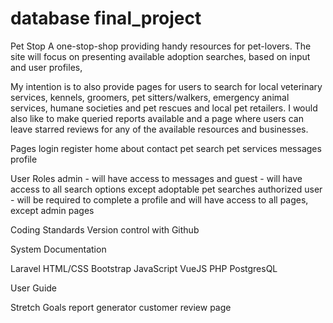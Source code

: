 # database final_project

Pet Stop
A one-stop-shop providing handy resources for pet-lovers. The site will focus on presenting available adoption searches, based on input and user profiles,

My intention is to also provide pages for users to search for local veterinary services, kennels, groomers, pet sitters/walkers, emergency animal services, humane societies and pet rescues and local pet retailers. I would also like to make queried reports available and a page where users can leave starred reviews for any of the available resources and businesses.

Pages
login
register
home
about
contact
pet search
pet services
messages
profile



User Roles
admin - will have access to messages and
guest - will have access to all search options except adoptable pet searches
authorized user - will be required to complete a profile and will have access to all pages, except admin pages

Coding Standards
Version control with Github

System Documentation

Laravel
HTML/CSS
Bootstrap
JavaScript
VueJS
PHP
PostgresQL

User Guide


Stretch Goals
report generator
customer review page
